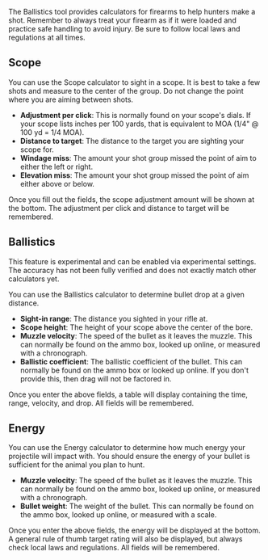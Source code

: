 The Ballistics tool provides calculators for firearms to help hunters make a shot. Remember to always treat your firearm as if it were loaded and practice safe handling to avoid injury. Be sure to follow local laws and regulations at all times.

## Scope
You can use the Scope calculator to sight in a scope. It is best to take a few shots and measure to the center of the group. Do not change the point where you are aiming between shots.

- **Adjustment per click**: This is normally found on your scope's dials. If your scope lists inches per 100 yards, that is equivalent to MOA (1/4" @ 100 yd = 1/4 MOA).
- **Distance to target**: The distance to the target you are sighting your scope for.
- **Windage miss**: The amount your shot group missed the point of aim to either the left or right.
- **Elevation miss**: The amount your shot group missed the point of aim either above or below.

Once you fill out the fields, the scope adjustment amount will be shown at the bottom. The adjustment per click and distance to target will be remembered.

## Ballistics
This feature is experimental and can be enabled via experimental settings. The accuracy has not been fully verified and does not exactly match other calculators yet.

You can use the Ballistics calculator to determine bullet drop at a given distance.

- **Sight-in range**: The distance you sighted in your rifle at.
- **Scope height**: The height of your scope above the center of the bore.
- **Muzzle velocity**: The speed of the bullet as it leaves the muzzle. This can normally be found on the ammo box, looked up online, or measured with a chronograph.
- **Ballistic coefficient**: The ballistic coefficient of the bullet. This can normally be found on the ammo box or looked up online. If you don't provide this, then drag will not be factored in.

Once you enter the above fields, a table will display containing the time, range, velocity, and drop. All fields will be remembered.

## Energy
You can use the Energy calculator to determine how much energy your projectile will impact with. You should ensure the energy of your bullet is sufficient for the animal you plan to hunt.

- **Muzzle velocity**: The speed of the bullet as it leaves the muzzle. This can normally be found on the ammo box, looked up online, or measured with a chronograph.
- **Bullet weight**: The weight of the bullet. This can normally be found on the ammo box, looked up online, or measured with a scale.

Once you enter the above fields, the energy will be displayed at the bottom. A general rule of thumb target rating will also be displayed, but always check local laws and regulations. All fields will be remembered.